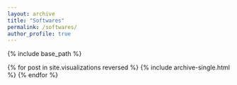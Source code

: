 ```yaml
---
layout: archive
title: "Softwares"
permalink: /softwares/
author_profile: true
---
```


{% include base_path %}


{% for post in site.visualizations reversed %}
  {% include archive-single.html %}
{% endfor %}
